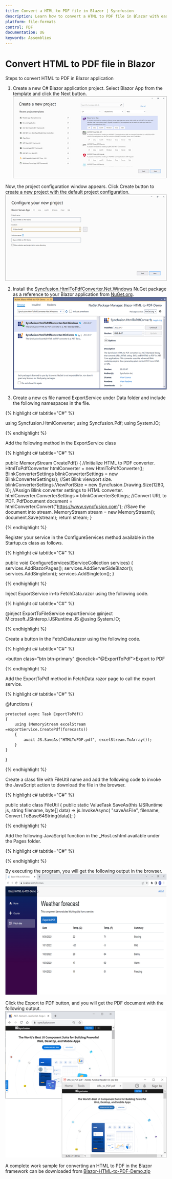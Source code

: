```yaml
---
title: Convert a HTML to PDF file in Blazor | Syncfusion
description: Learn how to convert a HTML to PDF file in Blazor with easy steps using Syncfusion .NET HTML converter library.
platform: file-formats
control: PDF
documentation: UG
keywords: Assemblies
---
```


# Convert HTML to PDF file in Blazor

Steps to convert HTML to PDF in Blazor application

1. Create a new C# Blazor application project. Select Blazor App from the template and click the Next button.
![Blazor_step1](htmlconversion_images/blazor_step1.png)

Now, the project configuration window appears. Click Create button to create a new project with the default project configuration.
![Blazor_step2](htmlconversion_images/blazor_step2.png)

2. Install the [Syncfusion.HtmlToPdfConverter.Net.Windows](https://www.nuget.org/packages/Syncfusion.HtmlToPdfConverter.Net.Windows/) NuGet package as a reference to your Blazor application from [NuGet.org](https://www.nuget.org/).
![Blazor_step3](htmlconversion_images/blazor_step3.png)

3. Create a new cs file named ExportService under Data folder and include the following namespaces in the file.

{% highlight c# tabtitle="C#" %}

using Syncfusion.HtmlConverter;
using Syncfusion.Pdf;
using System.IO;

{% endhighlight %}

Add the following method in the ExportService class

{% highlight c# tabtitle="C#" %}

public MemoryStream CreatePdf()
{
    //Initialize HTML to PDF converter.
    HtmlToPdfConverter htmlConverter = new HtmlToPdfConverter();
    BlinkConverterSettings blinkConverterSettings = new BlinkConverterSettings();
    //Set Blink viewport size.
    blinkConverterSettings.ViewPortSize = new Syncfusion.Drawing.Size(1280, 0);
    //Assign Blink converter settings to HTML converter.
    htmlConverter.ConverterSettings = blinkConverterSettings;
    //Convert URL to PDF.
    PdfDocument document = htmlConverter.Convert("https://www.syncfusion.com");
    //Save the document into stream.
    MemoryStream stream = new MemoryStream();
    document.Save(stream);
    return stream;
}

{% endhighlight %}

Register your service in the ConfigureServices method available in the Startup.cs class as follows.

{% highlight c# tabtitle="C#" %}

public void ConfigureServices(IServiceCollection services)
{
    services.AddRazorPages();
    services.AddServerSideBlazor();
    services.AddSingleton<WeatherForecastService>();
    services.AddSingleton<ExportService>();
}

{% endhighlight %}

Inject ExportService in-to FetchData.razor using the following code.

{% highlight c# tabtitle="C#" %}

@inject ExportToFileService exportService
@inject Microsoft.JSInterop.IJSRuntime JS
@using  System.IO;

{% endhighlight %}

Create a button in the FetchData.razor using the following code.

{% highlight c# tabtitle="C#" %}

<button class="btn btn-primary" @onclick="@ExportToPdf">Export to PDF</button>

{% endhighlight %}

Add the ExportToPdf method in FetchData.razor page to call the export service.

{% highlight c# tabtitle="C#" %}

@functions
{
 
    protected async Task ExportToPdf()
    {
        using (MemoryStream excelStream =exportService.CreatePdf(forecasts))
        {
            await JS.SaveAs("HTMLToPDF.pdf", excelStream.ToArray());
        }
    }
}

{% endhighlight %}

Create a class file with FileUtil name and add the following code to invoke the JavaScript action to download the file in the browser.

{% highlight c# tabtitle="C#" %}

public static class FileUtil
{
    public static ValueTask<object> SaveAs(this IJSRuntime js, string filename, byte[] data)
       => js.InvokeAsync<object>(
           "saveAsFile",
           filename,
           Convert.ToBase64String(data));
}

{% endhighlight %}

Add the following JavaScript function in the _Host.cshtml available under the Pages folder.

{% highlight c# tabtitle="C#" %}

<script type="text/javascript">
    function saveAsFile(filename, bytesBase64) {
            if (navigator.msSaveBlob) {
                //Download document in Edge browser
                var data = window.atob(bytesBase64);
                var bytes = new Uint8Array(data.length);
                for (var i = 0; i < data.length; i++) {
                    bytes[i] = data.charCodeAt(i);
                }
                var blob = new Blob([bytes.buffer], { type: "application/octet-stream" });
                navigator.msSaveBlob(blob, filename);
            }
            else {
        var link = document.createElement('a');
        link.download = filename;
        link.href = "data:application/octet-stream;base64," + bytesBase64;
        document.body.appendChild(link); // Needed for Firefox
        link.click();
        document.body.removeChild(link);
    }
        }
</script>

{% endhighlight %}

By executing the program, you will get the following output in the browser.
![Blazor_step4](htmlconversion_images/blazor_step4.png)

Click the Export to PDF button, and you will get the PDF document with the following output.
![HTMLTOPDF](htmlconversion_images/htmltopdfoutput.png)

A complete work sample for converting an HTML to PDF in the Blazor framework can be downloaded from [Blazor-HTML-to-PDF-Demo.zip ](https://www.syncfusion.com/downloads/support/directtrac/general/ze/Blazor-HTML-to-PDF-Demo-899009860)
